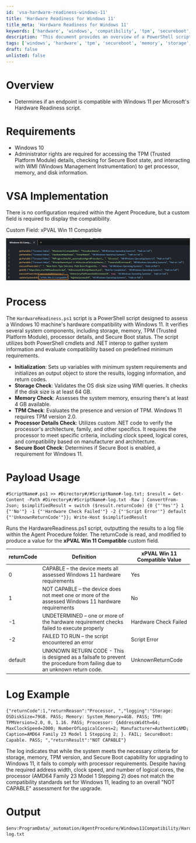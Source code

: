 ```yaml
---
id: 'vsa-hardware-readiness-windows-11'
title: 'Hardware Readiness for Windows 11'
title_meta: 'Hardware Readiness for Windows 11'
keywords: ['hardware', 'windows', 'compatibility', 'tpm', 'secureboot', 'processor', 'memory', 'storage']
description: 'This document provides an overview of a PowerShell script that assesses whether a Windows 10 machine meets the hardware requirements for upgrading to Windows 11. It includes checks for storage, memory, TPM, processor details, and Secure Boot status, along with implementation details for Kaseya VSA.'
tags: ['windows', 'hardware', 'tpm', 'secureboot', 'memory', 'storage', 'processor']
draft: false
unlisted: false
---
```

# Overview
- Determines if an endpoint is compatible with Windows 11 per Microsoft's Hardware Readiness script.

# Requirements
- Windows 10
- Administrator rights are required for accessing the TPM (Trusted Platform Module) details, checking for Secure Boot state, and interacting with WMI (Windows Management Instrumentation) to get processor, memory, and disk information.

# VSA Implementation
There is no configuration required within the Agent Procedure, but a custom field is required to display the compatibility.

Custom Field: xPVAL Win 11 Compatible

![Image](../../../static/img/Windows-11-Compatibility-Check/image_1.png)

# Process
The `HardwareReadiness.ps1` script is a PowerShell script designed to assess a Windows 10 machine's hardware compatibility with Windows 11. It verifies several system components, including storage, memory, TPM (Trusted Platform Module), processor details, and Secure Boot status. The script utilizes both PowerShell cmdlets and .NET interop to gather system information and evaluate compatibility based on predefined minimum requirements.

- **Initialization**: Sets up variables with minimum system requirements and initializes an output object to store the results, logging information, and return codes.
- **Storage Check**: Validates the OS disk size using WMI queries. It checks if the disk size is at least 64 GB.
- **Memory Check**: Assesses the system memory, ensuring there's at least 4 GB available.
- **TPM Check**: Evaluates the presence and version of TPM. Windows 11 requires TPM version 2.0.
- **Processor Details Check**: Utilizes custom .NET code to verify the processor's architecture, family, and other specifics. It requires the processor to meet specific criteria, including clock speed, logical cores, and compatibility based on manufacturer and architecture.
- **Secure Boot Check**: Determines if Secure Boot is enabled, a requirement for Windows 11.

# Payload Usage
```
#ScriptName#.ps1 >> #Directory#/#ScriptName#-log.txt; $result = Get-Content -Path #Directory#/#ScriptName#-log.txt -Raw | ConvertFrom-Json; $simplifiedResult = switch ($result.returnCode) {0 {"'Yes'"} 1 {"'No'"} -1 {"'Hardware Check Failed'"} -2 {"'Script Error'"} default {"'UnknownReturnCode'"}}; Write-Host $simplifiedResult
```
Runs the HardwareReadiness.ps1 script, outputting the results to a log file within the Agent Procedure folder. The returnCode is read, and modified to produce a value for the **xPVAL Win 11 Compatible** custom field.

| returnCode | Definition                                                                                                       | **xPVAL Win 11 Compatible** Value    |
|------------|------------------------------------------------------------------------------------------------------------------|--------------------------------------|
| 0          | CAPABLE – the device meets all assessed Windows 11 hardware requirements                                        | Yes                                  |
| 1          | NOT CAPABLE – the device does not meet one or more of the assessed Windows 11 hardware requirements              | No                                   |
| -1         | UNDETERMINED – one or more of the hardware requirement checks failed to execute properly                         | Hardware Check Failed                |
| -2         | FAILED TO RUN – the script encountered an error                                                                 | Script Error                         |
| default    | UNKNOWN RETURN CODE - This is designed as a failsafe to prevent the procedure from failing due to an unknown return code. | UnknownReturnCode                    |

# Log Example
```
{"returnCode":1,"returnReason":"Processor, ","logging":"Storage: OSDiskSize=79GB. PASS; Memory: System_Memory=4GB. PASS; TPM: TPMVersion=2.0, 0, 1.16. PASS; Processor: {AddressWidth=64; MaxClockSpeed=2000; NumberOfLogicalCores=2; Manufacturer=AuthenticAMD; Caption=AMD64 Family 23 Model 1 Stepping 2; }. FAIL; SecureBoot: Capable. PASS; ","returnResult":"NOT CAPABLE"}
```
The log indicates that while the system meets the necessary criteria for storage, memory, TPM version, and Secure Boot capability for upgrading to Windows 11, it fails to comply with processor requirements. Despite having the required address width, clock speed, and number of logical cores, the processor (AMD64 Family 23 Model 1 Stepping 2) does not match the compatibility standards set for Windows 11, leading to an overall "NOT CAPABLE" assessment for the upgrade.

# Output
```
$env:ProgramData/_automation/AgentProcedure/Windows11Compatibility/HardwareReadiness-log.txt
```



